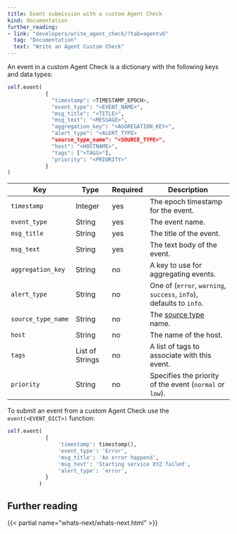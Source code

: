 ```yaml
---
title: Event submission with a custom Agent Check
kind: documentation
further_reading:
- link: "developers/write_agent_check/?tab=agentv6"
  tag: "Documentation"
  text: "Write an Agent Custom Check"
---
```


An event in a custom Agent Check is a dictionary with the following keys and data types:

```python
self.event(
            {
              "timestamp": <TIMESTAMP_EPOCH>,
              "event_type": "<EVENT_NAME>",
              "msg_title": "<TITLE>",
              "msg_text": "<MESSAGE>",
              "aggregation_key": "<AGGREGATION_KEY>",
              "alert_type": "<ALERT_TYPE>
              "source_type_name": "<SOURCE_TYPE>",
              "host": "<HOSTNAME>",
              "tags": ["<TAGS>"],
              "priority": "<PRIORITY>"
            }
)
```

| Key                | Type            | Required | Description                                                         |
| -----              | ---             | ----     | ----                                                                |
| `timestamp`        | Integer         | yes      | The epoch timestamp for the event.                                  |
| `event_type`       | String          | yes      | The event name.                                                     |
| `msg_title`        | String          | yes      | The title of the event.                                             |
| `msg_text`         | String          | yes      | The text body of the event.                                         |
| `aggregation_key`  | String          | no       | A key to use for aggregating events.                                |
| `alert_type`       | String          | no       | One of (`error`, `warning`, `success`, `info`), defaults to `info`. |
| `source_type_name` | String          | no       | The [source type][1] name.                                          |
| `host`             | String          | no       | The name of the host.                                               |
| `tags`             | List of Strings | no       | A list of tags to associate with this event.                        |
| `priority`         | String          | no       | Specifies the priority of the event (`normal` or `low`).            |

To submit an event from a custom Agent Check use the `event(<EVENT_DICT>)` function:

```python
self.event(
            {
                'timestamp': timestamp(),
                'event_type': 'Error',
                'msg_title': 'An error happend',
                'msg_text': 'Starting service XYZ failed',
                'alert_type': 'error',
            }
          )
```
## Further reading

{{< partial name="whats-next/whats-next.html" >}}

[1]: /integrations/faq/list-of-api-source-attribute-value
